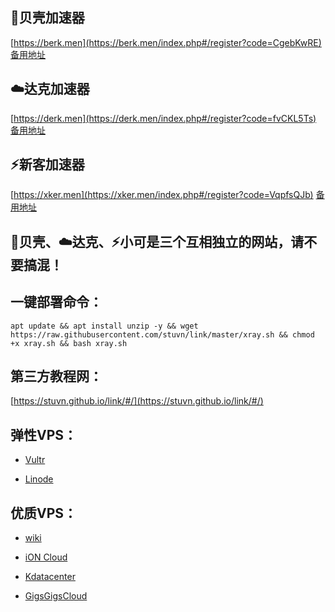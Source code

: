 
## 🐚贝壳加速器

[https://berk.men](https://berk.men/index.php#/register?code=CgebKwRE) [备用地址](http://jd.com.vpsc.men/index.php#/register?code=fvCKL5Ts)

## ☁️达克加速器

[https://derk.men](https://derk.men/index.php#/register?code=fvCKL5Ts) [备用地址](http://jd.com.vpsh.men/index.php#/register?code=fvCKL5Ts)

## ⚡️新客加速器

[https://xker.men](https://xker.men/index.php#/register?code=VqpfsQJb) [备用地址](http://jd.com.vpsk.men/index.php#/register?code=fvCKL5Ts)

## 🐚贝壳、☁️达克、⚡️小可是三个互相独立的网站，请不要搞混！

## 一键部署命令：

```
apt update && apt install unzip -y && wget https://raw.githubusercontent.com/stuvn/link/master/xray.sh && chmod +x xray.sh && bash xray.sh
```
## 第三方教程网：

[https://stuvn.github.io/link/#/](https://stuvn.github.io/link/#/)

## 弹性VPS：

* [Vultr](https://www.vultr.com/?ref=8245248)

* [Linode](https://www.linode.com/?r=e86fb9ef58cd6a51c8d2dab3485cea85e1af6e27)

## 优质VPS：

* [wiki](https://idc.wiki/aff.php?aff=2538)

* [iON Cloud](https://ion.krypt.com/aff.php?aff=1646)

* [Kdatacenter](https://www.kdatacenter.com/myportal/?affid=832)

* [GigsGigsCloud](https://clientarea.gigsgigscloud.com/?affid=3589)
